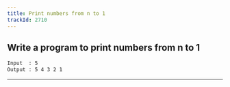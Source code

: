 ```yaml
---
title: Print numbers from n to 1
trackId: 2710
---
```


## Write a program to print numbers from n to 1

```txt
Input  : 5
Output : 5 4 3 2 1
```

---

